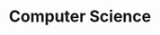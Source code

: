 ---
title: Computer Science
description: A description of this category
image: "cover.jpg"

# Badge style
style:
    background: "#d54270"
    color: "#fff"
---